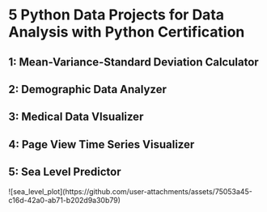 <h1>5 Python Data Projects for Data Analysis with Python Certification</h1>

<h2>1: Mean-Variance-Standard Deviation Calculator</h2>

<h2>2: Demographic Data Analyzer</h2>

<h2>3: Medical Data VIsualizer</h2>

<h2>4: Page View Time Series Visualizer</h2>

<h2>5: Sea Level Predictor</h2>
![sea_level_plot](https://github.com/user-attachments/assets/75053a45-c16d-42a0-ab71-b202d9a30b79)
